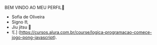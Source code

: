 BEM VINDO AO MEU PERFIL🪬
   - Sofia de Oliveira
   - Signo ♏️
   - Jiu jitsu 🥋
   - ![.] (https://cursos.alura.com.br/course/logica-programacao-comece-jogo-pong-javascript).
